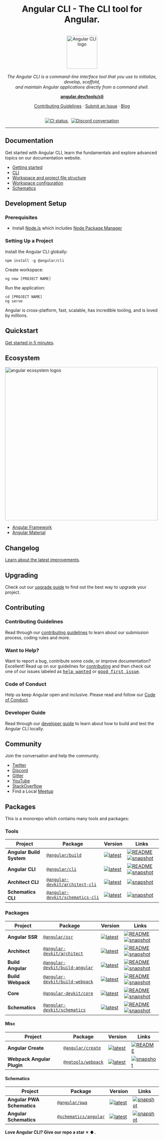 <!--
  BEFORE UPDATING THIS FILE, READ THIS.

  This file is automatically generated during release. It is important for you to not update
  README directly.

  - If you need to change the content, update `scripts/templates/readme.ejs`
  - If you need to add/remove a package or a link, update the .monorepo.json file instead.

  Any changes to README.md directly will result in a failure on CI.
-->

<h1 style="text-align: center">Angular CLI - The CLI tool for Angular.</h1>

<p style="text-align: center">
  <br>
  <img src="/docs/images/angular-cli-logo.png" alt="Angular CLI logo" width="100px" height="108px"/>
  <br><br>
  <em>The Angular CLI is a command-line interface tool that you use to initialize, develop, scaffold,
    <br>and maintain Angular applications directly from a command shell.</em>
  <br>
</p>

<p style="text-align: center">
  <a href="https://angular.dev/tools/cli"><strong>angular.dev/tools/cli</strong></a>
  <br>
</p>

<p style="text-align: center">
  <a href="CONTRIBUTING.md">Contributing Guidelines</a>
  ·
  <a href="https://github.com/angular/angular-cli/issues">Submit an Issue</a>
  ·
  <a href="https://blog.angular.dev">Blog</a>
  <br>
  <br>
</p>

<p style="text-align: center">
  <a href="https://circleci.com/gh/angular/workflows/angular-cli/tree/main">
    <img src="https://img.shields.io/circleci/build/github/angular/angular-cli/main.svg?logo=circleci&logoColor=fff&label=CircleCI" alt="CI status" />
  </a>&nbsp;
  <a href="https://discord.gg/angular">
    <img src="https://img.shields.io/discord/463752820026376202.svg?logo=discord&logoColor=fff&label=Discord&color=7389d8" alt="Discord conversation" />
  </a>
</p>

<hr>

## Documentation

Get started with Angular CLI, learn the fundamentals and explore advanced topics on our documentation website.

- [Getting started][quickstart]
- [CLI][cli]
- [Workspace and project file structure][filestructure]
- [Workspace configuration][workspaceconfig]
- [Schematics][schematics]

## Development Setup


### Prerequisites

- Install [Node.js] which includes [Node Package Manager][npm]

### Setting Up a Project

Install the Angular CLI globally:

```
npm install -g @angular/cli
```

Create workspace:

```
ng new [PROJECT NAME]
```

Run the application:

```
cd [PROJECT NAME]
ng serve
```

Angular is cross-platform, fast, scalable, has incredible tooling, and is loved by millions.

## Quickstart

[Get started in 5 minutes][quickstart].

## Ecosystem

<p>
  <img src="/docs/images/angular-ecosystem-logos.png" alt="angular ecosystem logos" width="500px" height="auto">
</p>

- [Angular Framework][aio]
- [Angular Material][angularmaterial]

## Changelog

[Learn about the latest improvements][changelog].

## Upgrading

Check out our [upgrade guide](https://update.angular.dev/) to find out the best way to upgrade your project.

## Contributing

### Contributing Guidelines

Read through our [contributing guidelines][contributing] to learn about our submission process, coding rules and more.

### Want to Help?

Want to report a bug, contribute some code, or improve documentation? Excellent! Read up on our guidelines for [contributing][contributing] and then check out one of our issues labeled as <kbd>[help wanted](https://github.com/angular/angular-cli/labels/help%20wanted)</kbd> or <kbd>[good first issue](https://github.com/angular/angular-cli/labels/good%20first%20issue)</kbd>.

### Code of Conduct

Help us keep Angular open and inclusive. Please read and follow our [Code of Conduct][codeofconduct].

### Developer Guide

Read through our [developer guide][developer] to learn about how to build and test the Angular CLI locally.


## Community

Join the conversation and help the community.

- [Twitter][twitter]
- [Discord][discord]
- [Gitter][gitter]
- [YouTube][youtube]
- [StackOverflow][stackoverflow]
- Find a Local [Meetup][meetup]

## Packages

This is a monorepo which contains many tools and packages:



### Tools

| Project | Package | Version | Links |
|---|---|---|---|
**Angular Build System** | [`@angular/build`](https://npmjs.com/package/@angular/build) | [![latest](https://img.shields.io/npm/v/%40angular%2Fbuild/latest.svg)](https://npmjs.com/package/@angular/build) | [![README](https://img.shields.io/badge/README--green.svg)](/packages/angular/build/README.md) [![snapshot](https://img.shields.io/badge/snapshot--blue.svg)](https://github.com/angular/angular-build-builds)
**Angular CLI** | [`@angular/cli`](https://npmjs.com/package/@angular/cli) | [![latest](https://img.shields.io/npm/v/%40angular%2Fcli/latest.svg)](https://npmjs.com/package/@angular/cli) | [![README](https://img.shields.io/badge/README--green.svg)](/packages/angular/cli/README.md) [![snapshot](https://img.shields.io/badge/snapshot--blue.svg)](https://github.com/angular/cli-builds)
**Architect CLI** | [`@angular-devkit/architect-cli`](https://npmjs.com/package/@angular-devkit/architect-cli) | [![latest](https://img.shields.io/npm/v/%40angular-devkit%2Farchitect-cli/latest.svg)](https://npmjs.com/package/@angular-devkit/architect-cli) |  [![snapshot](https://img.shields.io/badge/snapshot--blue.svg)](https://github.com/angular/angular-devkit-architect-cli-builds)
**Schematics CLI** | [`@angular-devkit/schematics-cli`](https://npmjs.com/package/@angular-devkit/schematics-cli) | [![latest](https://img.shields.io/npm/v/%40angular-devkit%2Fschematics-cli/latest.svg)](https://npmjs.com/package/@angular-devkit/schematics-cli) |  [![snapshot](https://img.shields.io/badge/snapshot--blue.svg)](https://github.com/angular/angular-devkit-schematics-cli-builds)


### Packages


| Project | Package | Version | Links |
|---|---|---|---|
**Angular SSR** | [`@angular/ssr`](https://npmjs.com/package/@angular/ssr) | [![latest](https://img.shields.io/npm/v/%40angular%2Fssr/latest.svg)](https://npmjs.com/package/@angular/ssr) | [![README](https://img.shields.io/badge/README--green.svg)](/packages/angular/ssr/README.md) [![snapshot](https://img.shields.io/badge/snapshot--blue.svg)](https://github.com/angular/angular-ssr-builds)
**Architect** | [`@angular-devkit/architect`](https://npmjs.com/package/@angular-devkit/architect) | [![latest](https://img.shields.io/npm/v/%40angular-devkit%2Farchitect/latest.svg)](https://npmjs.com/package/@angular-devkit/architect) | [![README](https://img.shields.io/badge/README--green.svg)](/packages/angular_devkit/architect/README.md) [![snapshot](https://img.shields.io/badge/snapshot--blue.svg)](https://github.com/angular/angular-devkit-architect-builds)
**Build Angular** | [`@angular-devkit/build-angular`](https://npmjs.com/package/@angular-devkit/build-angular) | [![latest](https://img.shields.io/npm/v/%40angular-devkit%2Fbuild-angular/latest.svg)](https://npmjs.com/package/@angular-devkit/build-angular) | [![README](https://img.shields.io/badge/README--green.svg)](/packages/angular_devkit/build_angular/README.md) [![snapshot](https://img.shields.io/badge/snapshot--blue.svg)](https://github.com/angular/angular-devkit-build-angular-builds)
**Build Webpack** | [`@angular-devkit/build-webpack`](https://npmjs.com/package/@angular-devkit/build-webpack) | [![latest](https://img.shields.io/npm/v/%40angular-devkit%2Fbuild-webpack/latest.svg)](https://npmjs.com/package/@angular-devkit/build-webpack) | [![README](https://img.shields.io/badge/README--green.svg)](/packages/angular_devkit/build_webpack/README.md) [![snapshot](https://img.shields.io/badge/snapshot--blue.svg)](https://github.com/angular/angular-devkit-build-webpack-builds)
**Core** | [`@angular-devkit/core`](https://npmjs.com/package/@angular-devkit/core) | [![latest](https://img.shields.io/npm/v/%40angular-devkit%2Fcore/latest.svg)](https://npmjs.com/package/@angular-devkit/core) | [![README](https://img.shields.io/badge/README--green.svg)](/packages/angular_devkit/core/README.md) [![snapshot](https://img.shields.io/badge/snapshot--blue.svg)](https://github.com/angular/angular-devkit-core-builds)
**Schematics** | [`@angular-devkit/schematics`](https://npmjs.com/package/@angular-devkit/schematics) | [![latest](https://img.shields.io/npm/v/%40angular-devkit%2Fschematics/latest.svg)](https://npmjs.com/package/@angular-devkit/schematics) | [![README](https://img.shields.io/badge/README--green.svg)](/packages/angular_devkit/schematics/README.md) [![snapshot](https://img.shields.io/badge/snapshot--blue.svg)](https://github.com/angular/angular-devkit-schematics-builds)

#### Misc

| Project | Package | Version | Links |
|---|---|---|---|
**Angular Create** | [`@angular/create`](https://npmjs.com/package/@angular/create) | [![latest](https://img.shields.io/npm/v/%40angular%2Fcreate/latest.svg)](https://npmjs.com/package/@angular/create) | [![README](https://img.shields.io/badge/README--green.svg)](/packages/angular/create/README.md)
**Webpack Angular Plugin** | [`@ngtools/webpack`](https://npmjs.com/package/@ngtools/webpack) | [![latest](https://img.shields.io/npm/v/%40ngtools%2Fwebpack/latest.svg)](https://npmjs.com/package/@ngtools/webpack) |  [![snapshot](https://img.shields.io/badge/snapshot--blue.svg)](https://github.com/angular/ngtools-webpack-builds)

#### Schematics

| Project | Package | Version | Links |
|---|---|---|---|
**Angular PWA Schematics** | [`@angular/pwa`](https://npmjs.com/package/@angular/pwa) | [![latest](https://img.shields.io/npm/v/%40angular%2Fpwa/latest.svg)](https://npmjs.com/package/@angular/pwa) |  [![snapshot](https://img.shields.io/badge/snapshot--blue.svg)](https://github.com/angular/angular-pwa-builds)
**Angular Schematics** | [`@schematics/angular`](https://npmjs.com/package/@schematics/angular) | [![latest](https://img.shields.io/npm/v/%40schematics%2Fangular/latest.svg)](https://npmjs.com/package/@schematics/angular) |  [![snapshot](https://img.shields.io/badge/snapshot--blue.svg)](https://github.com/angular/schematics-angular-builds)



**Love Angular CLI? Give our repo a star :star: :arrow_up:.**

[contributing]: CONTRIBUTING.md
[developer]: docs/DEVELOPER.md
[quickstart]: https://angular.dev/tutorials/learn-angular
[changelog]: CHANGELOG.md
[documentation]: https://angular.dev/overview
[angularmaterial]: https://material.angular.io/
[cli]: https://angular.dev/tools/cli/
[aio]: https://angular.io/
[workspaceconfig]: https://angular.dev/reference/configs/workspace-config
[schematics]: https://angular.io/guide/schematics
[filestructure]: https://angular.io/guide/file-structure
[node.js]: https://nodejs.org/
[npm]: https://www.npmjs.com/get-npm
[codeofconduct]: https://github.com/angular/angular/blob/main/CODE_OF_CONDUCT.md
[twitter]: https://www.twitter.com/angular
[discord]: https://discord.gg/angular
[gitter]: https://gitter.im/angular/angular-cli
[stackoverflow]: https://stackoverflow.com/questions/tagged/angular-cli
[youtube]: https://youtube.com/angular
[meetup]: https://www.meetup.com/find/?keywords=angular
